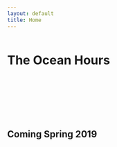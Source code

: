 ```yaml
---
layout: default
title: Home
---
```

  <div class="section">
    <div class="container">
      <div class="row">
        <div class="one-half column">
          <h1 class="hero-heading" style="margin-bottom:3cm;">The Ocean Hours</h1>
        </div>
      </div>
      <div class="row">
      </div>
    </div>
  </div>

  <div class="section values">
    <div class="container">
      <div class="row">
        <div class="one-half column value">
          <h2 class="value-multiplier">Coming Spring 2019</h2>
        </div>
      </div>
    </div>
  </div>
<script id="mcjs">!function(c,h,i,m,p){m=c.createElement(h),p=c.getElementsByTagName(h)[0],m.async=1,m.src=i,p.parentNode.insertBefore(m,p)}(document,"script","https://chimpstatic.com/mcjs-connected/js/users/dcece558162d1ee36ede8fabd/74db872331d6b30faacab21f2.js");</script>
